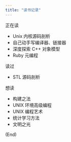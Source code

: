 ```yaml
---
title: "读书记录"
---
```


正在读

* Unix 内核源码剖析
* 自己动手写编译器、链接器
* 深度探索 C++ 对象模型
* Ruby 元编程

读过

* STL 源码剖析

想读

* 构建之法
* UNIX 环境高级编程
* UNIX 编程艺术
* 统计学习方法
* 文明之光

(End)
